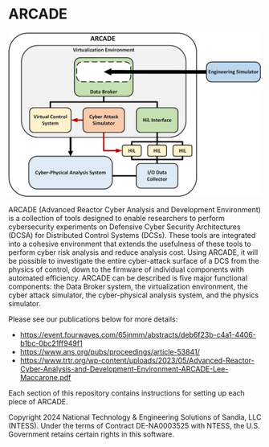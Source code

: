 # ARCADE

![ARCADE Functional Diagram](images/ARCADE_Diagram.png)

ARCADE (Advanced Reactor Cyber Analysis and Development Environment) is a collection of tools designed to enable researchers to perform cybersecurity experiments on Defensive Cyber Security Architectures (DCSA) for Distributed Control Systems (DCSs). These tools are integrated into a cohesive environment that extends the usefulness of these tools to perform cyber risk analysis and reduce analysis cost. Using ARCADE, it will be possible to investigate the entire cyber-attack surface of a DCS from the physics of control, down to the firmware of individual components with automated efficiency. ARCADE can be described is five major functional components: the Data Broker system, the virtualization environment, the cyber attack simulator, the cyber-physical analysis system, and the physics simulator.

Please see our publications below for more details:

- https://event.fourwaves.com/65inmm/abstracts/deb6f23b-c4a1-4406-b1bc-0bc21ff949f1
- https://www.ans.org/pubs/proceedings/article-53841/
- https://www.trtr.org/wp-content/uploads/2023/05/Advanced-Reactor-Cyber-Analysis-and-Development-Environment-ARCADE-Lee-Maccarone.pdf


Each section of this repository contains instructions for setting up each piece of ARCADE. 

Copyright 2024 National Technology & Engineering Solutions of Sandia, LLC (NTESS). Under the terms of Contract DE-NA0003525 with NTESS, the U.S. Government retains certain rights in this software.
